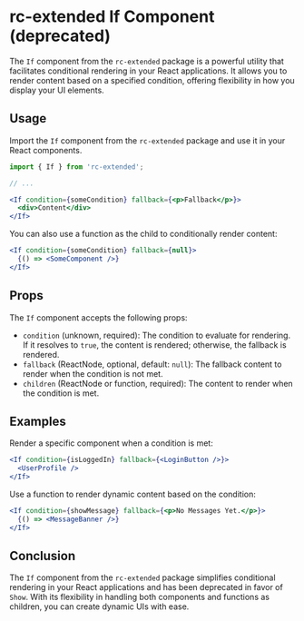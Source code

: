 # rc-extended If Component (deprecated)

The `If` component from the `rc-extended` package is a powerful utility that facilitates conditional rendering in your React applications. It allows you to render content based on a specified condition, offering flexibility in how you display your UI elements.

## Usage

Import the `If` component from the `rc-extended` package and use it in your React components.

```jsx
import { If } from 'rc-extended';

// ...

<If condition={someCondition} fallback={<p>Fallback</p>}>
  <div>Content</div>
</If>
```

You can also use a function as the child to conditionally render content:

```jsx
<If condition={someCondition} fallback={null}>
  {() => <SomeComponent />}
</If>
```

## Props

The `If` component accepts the following props:

- `condition` (unknown, required): The condition to evaluate for rendering. If it resolves to `true`, the content is rendered; otherwise, the fallback is rendered.
- `fallback` (ReactNode, optional, default: `null`): The fallback content to render when the condition is not met.
- `children` (ReactNode or function, required): The content to render when the condition is met.

## Examples

Render a specific component when a condition is met:

```jsx
<If condition={isLoggedIn} fallback={<LoginButton />}>
  <UserProfile />
</If>
```

Use a function to render dynamic content based on the condition:

```jsx
<If condition={showMessage} fallback={<p>No Messages Yet.</p>}>
  {() => <MessageBanner />}
</If>
```

## Conclusion

The `If` component from the `rc-extended` package simplifies conditional rendering in your React applications and has been deprecated in favor of `Show`. With its flexibility in handling both components and functions as children, you can create dynamic UIs with ease.